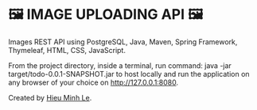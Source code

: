 # 🖼 IMAGE UPLOADING API 🖼
Images REST API using PostgreSQL, Java, Maven, Spring Framework, Thymeleaf, HTML, CSS, JavaScript.

From the project directory, inside a terminal, run command: java -jar target/todo-0.0.1-SNAPSHOT.jar to host locally and run the application on any browser of your choice on http://127.0.0.1:8080.

Created by [Hieu Minh Le](mailto:MinhHieu.Le@aia.com).